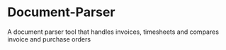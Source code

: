 # Document-Parser
A document parser tool that handles invoices, timesheets and compares invoice and purchase orders
